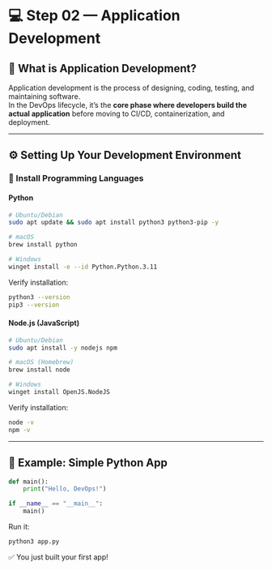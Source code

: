 # 💻 Step 02 — Application Development  

## 📌 What is Application Development?  
Application development is the process of designing, coding, testing, and maintaining software.  
In the DevOps lifecycle, it’s the **core phase where developers build the actual application** before moving to CI/CD, containerization, and deployment.  

---

## ⚙️ Setting Up Your Development Environment  

### 🔧 Install Programming Languages  

#### Python  
```bash
# Ubuntu/Debian
sudo apt update && sudo apt install python3 python3-pip -y

# macOS
brew install python

# Windows
winget install -e --id Python.Python.3.11
```

Verify installation:  
```bash
python3 --version
pip3 --version
```

#### Node.js (JavaScript)  
```bash
# Ubuntu/Debian
sudo apt install -y nodejs npm

# macOS (Homebrew)
brew install node

# Windows
winget install OpenJS.NodeJS
```

Verify installation:  
```bash
node -v
npm -v
```

---

## 📝 Example: Simple Python App  
```python
def main():
    print("Hello, DevOps!")

if __name__ == "__main__":
    main()
```

Run it:  
```bash
python3 app.py
```

✅ You just built your first app!  
